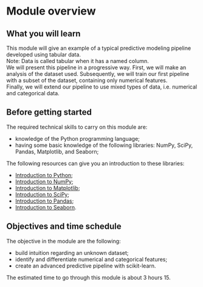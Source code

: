 # Module overview

## What you will learn

<!-- Give in plain English what the module is about -->

This module will give an example of a typical predictive modeling pipeline
developed using tabular data.  
Note: Data is called tabular when it has a named column.  
We will present this pipeline in a progressive way.
First, we will make an analysis of the dataset used.
Subsequently, we will train our first pipeline with a subset of the dataset,
containing only numerical features.  
Finally, we will extend our pipeline to use mixed types of data, i.e. 
numerical and categorical data.

## Before getting started

<!-- Give the required skills for the module -->

The required technical skills to carry on this module are:

- knowledge of the Python programming language;
- having some basic knowledge of the following libraries: NumPy, SciPy,
  Pandas, Matplotlib, and Seaborn;

<!-- Point to resources to learning these skills -->

The following resources can give you an introduction to these libraries:

- [Introduction to Python](https://scipy-lectures.org/intro/language/python_language.html);
- [Introduction to NumPy](https://scipy-lectures.org/intro/numpy/index.html);
- [Introduction to Matplotlib](https://scipy-lectures.org/intro/matplotlib/index.html);
- [Introduction to SciPy](https://scipy-lectures.org/intro/scipy.html);
- [Introduction to Pandas](https://pandas.pydata.org/docs/user_guide/10min.html#min);
- [Introduction to Seaborn](https://seaborn.pydata.org/introduction.html).

## Objectives and time schedule

<!-- Give the learning objectives -->

The objective in the module are the following:

- build intuition regarding an unknown dataset;
- identify and differentiate numerical and categorical features;
- create an advanced predictive pipeline with scikit-learn.

<!-- Give the investment in time -->

The estimated time to go through this module is about 3 hours 15.
